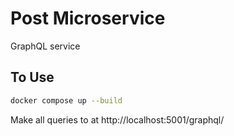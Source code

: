 # Post Microservice
GraphQL service

## To Use

```bash
docker compose up --build
```

Make all queries to at http://localhost:5001/graphql/
